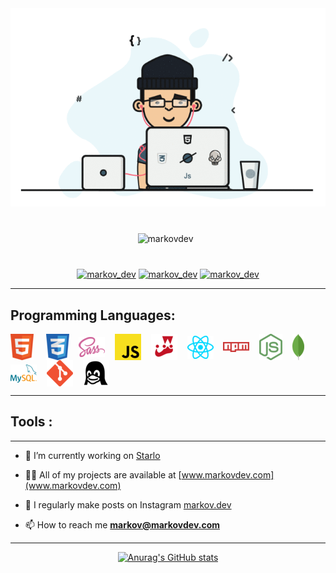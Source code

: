 <img src='./banner.gif'>

<p align="center" padding='200px' style="margin: 40px"> <img src="https://komarev.com/ghpvc/?username=markovdev&label=Profile%20views&color=f86969&style=for-the-badge " alt="markovdev" /> &nbsp;</p>

<div align="center"> <a href="https://twitter.com/markov_dev" target="blank"><img src="https://img.shields.io/twitter/follow/markov_dev?logo=twitter&style=for-the-badge" alt="markov_dev" /></a>
 <a href="https://instagram.com/markov.dev?igshid=MzRlODBiNWFlZA==" target="blank"><img src="https://img.shields.io/twitter/follow/markov.dev?logo=instagram&style=for-the-badge" alt="markov_dev" /></a>    <a href="https://instagram.com/markov.dev?igshid=MzRlODBiNWFlZA==" target="blank"><img src="https://img.shields.io/twitter/follow/markov.dev?logo=linkedin&style=for-the-badge" alt="markov_dev" /></a> </div>

---

## Programming Languages:

 <div align='' > 
 <img  align='center' src='html-icon.png'> &nbsp; &nbsp;
  <img  align='center' src='css-icon.png'>&nbsp; &nbsp;
 <img  align='center' src='sass-icon.png'>&nbsp; &nbsp;
 <img  align='center' src='javascript-icon.png'>&nbsp; &nbsp;
 <img align='center'  src='jest-js-icon.png'>&nbsp; &nbsp;
 <img align='center'  src='react-js-icon.png'>&nbsp; &nbsp;
 <img align='center'  src='npm-icon.png'>&nbsp; &nbsp;
 <img align='center'  src='node-js-icon.png'>&nbsp; &nbsp;
 <img align='center'  src='mongodb-icon.png'>&nbsp; &nbsp;
 <img align='center'  src='mysql-icon.png'>&nbsp; &nbsp;
 <img align='center'  src='git-icon.png'>&nbsp; &nbsp;
 <img align='center'  src='linux-icon.png'>&nbsp; &nbsp;
</div>

---

## Tools :

</div>

---

- 🔭 I’m currently working on [Starlo](www.starlo.markovdev.com)

- 👨‍💻 All of my projects are available at [www.markovdev.com](www.markovdev.com)

- 📝 I regularly make posts on Instagram [markov.dev](https://instagram.com/markov.dev?igshid=MzRlODBiNWFlZA==)

- 📫 How to reach me **markov@markovdev.com**

---

<div align='center'>

[![Anurag's GitHub stats](https://github-readme-stats.vercel.app/api?username=markovdev&show_icons=true&bg_color=0d0d0d&text_color=f8f9fa&custom_title=🔥%20My%20Stats:&ring_color=f86969&icon_color=f86969&title_color=f86969)](https://github.com/anuraghazra/github-readme-stats)

</div>
